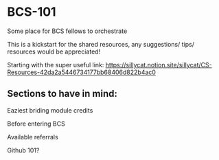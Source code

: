 # BCS-101
Some place for BCS fellows to orchestrate

This is a kickstart for the shared resources, any suggestions/ tips/ resources would be appreciated!

Starting with the super useful link:
https://sillycat.notion.site/sillycat/CS-Resources-42da2a5446734177bb68406d822b4ac0

## Sections to have in mind:
Eaziest briding module credits 

Before entering BCS

Available referrals

Github 101?
